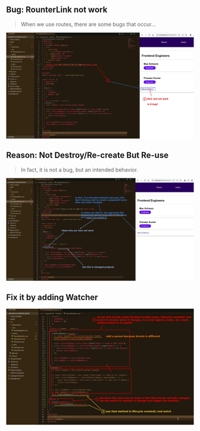 ## **Bug: RounterLink not work**

> When we use routes, there are some bugs that occur...

![Alt bug: RouterLink not work](pic/01.jpg)

## **Reason: Not Destroy/Re-create But Re-use**

> In fact, it is not a bug, but an intended behavior.

![Alt reason](pic/02.jpg)

## **Fix it by adding Watcher**

![Alt add watch](pic/03.jpg)
